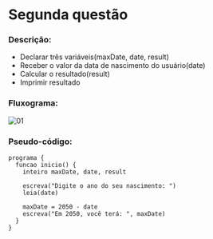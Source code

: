 # Segunda questão

### Descrição: 

- Declarar três variáveis(maxDate, date, result)
- Receber o valor da data de nascimento do usuário(date)
- Calcular o resultado(result)
- Imprimir resultado

### Fluxograma: 

![01](https://user-images.githubusercontent.com/84058517/230494111-c49158e8-1e90-4029-92b5-2734a35327d0.png)

### Pseudo-código:

```
programa {
  funcao inicio() {
    inteiro maxDate, date, result

    escreva("Digite o ano do seu nascimento: ")
    leia(date)

    maxDate = 2050 - date
    escreva("Em 2050, você terá: ", maxDate)
  }
}
```

